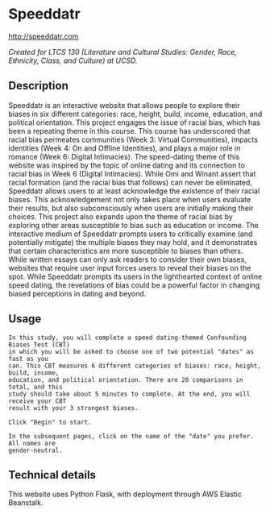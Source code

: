 # Speeddatr

http://speeddatr.com

*Created for LTCS 130 (Literature and Cultural Studies: Gender, Race, Ethnicity, Class, and Culture) at UCSD.*

## Description

Speeddatr is an interactive website that allows people to explore their biases in six different categories: race, height, build, income, education, and political orientation. This project engages the issue of racial bias, which has been a repeating theme in this course. This course has underscored that racial bias permeates communities (Week 3: Virtual Communities), impacts identities (Week 4: On and Offline Identities), and plays a major role in romance (Week 6: Digital Intimacies). The speed-dating theme of this website was inspired by the topic of online dating and its connection to racial bias in Week 6 (Digital Intimacies). While Omi and Winant assert that racial formation (and the racial bias that follows) can never be eliminated, Speeddatr allows users to at least acknowledge the existence of their racial biases. This acknowledgement not only takes place when users evaluate their results, but also subconsciously when users are initially making their choices. This project also expands upon the theme of racial bias by exploring other areas susceptible to bias such as education or income.
The interactive medium of Speeddatr prompts users to critically examine (and potentially mitigate) the multiple biases they may hold, and it demonstrates that certain characteristics are more susceptible to biases than others. While written essays can only ask readers to consider their own biases, websites that require user input forces users to reveal their biases on the spot. While Speeddatr prompts its users in the lighthearted context of online speed dating, the revelations of bias could be a powerful factor in changing biased perceptions in dating and beyond.

## Usage

```
In this study, you will complete a speed dating-themed Confounding Biases Test (CBT)
in which you will be asked to choose one of two potential "dates" as fast as you
can. This CBT measures 6 different categories of biases: race, height, build, income,
education, and political orientation. There are 20 comparisons in total, and this
study should take about 5 minutes to complete. At the end, you will receive your CBT
result with your 3 strongest biases.

Click "Begin" to start.

In the subsequent pages, click on the name of the "date" you prefer. All names are
gender-neutral.
```

## Technical details

This website uses Python Flask, with deployment through AWS Elastic Beanstalk.
